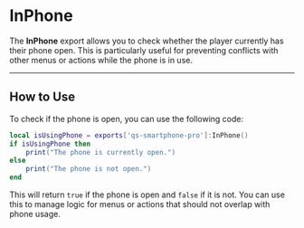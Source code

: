 # InPhone

The **InPhone** export allows you to check whether the player currently has their phone open. This is particularly useful for preventing conflicts with other menus or actions while the phone is in use.

***

## How to Use

To check if the phone is open, you can use the following code:

```lua
local isUsingPhone = exports['qs-smartphone-pro']:InPhone()
if isUsingPhone then
    print("The phone is currently open.")
else
    print("The phone is not open.")
end
```

This will return `true` if the phone is open and `false` if it is not. You can use this to manage logic for menus or actions that should not overlap with phone usage.
